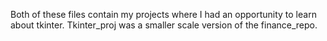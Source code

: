 Both of these files contain my projects where I had an opportunity to learn about tkinter. Tkinter_proj was a smaller scale version of the finance_repo.
